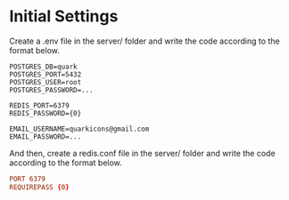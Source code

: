 # Initial Settings
Create a .env file in the server/ folder and write the code according to the format below.

```env
POSTGRES_DB=quark
POSTGRES_PORT=5432
POSTGRES_USER=root
POSTGRES_PASSWORD=...

REDIS_PORT=6379
REDIS_PASSWORD={0}

EMAIL_USERNAME=quarkicons@gmail.com
EMAIL_PASSWORD=...
```

And then, create a redis.conf file in the server/ folder and write the code according to the format below.

```conf
PORT 6379
REQUIREPASS {0}
```